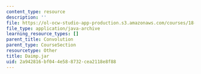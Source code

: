 ```yaml
---
content_type: resource
description: ''
file: https://ol-ocw-studio-app-production.s3.amazonaws.com/courses/18-03sc-differential-equations-fall-2011/2a942816bf044e588732cea2118e8f88_Daimp.jar
file_type: application/java-archive
learning_resource_types: []
parent_title: Convolution
parent_type: CourseSection
resourcetype: Other
title: Daimp.jar
uid: 2a942816-bf04-4e58-8732-cea2118e8f88
---
```

